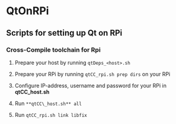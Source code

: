 # QtOnRPi

## Scripts for setting up Qt on RPi


### Cross-Compile toolchain for Rpi

1. Prepare your host by running `qtDeps_<host>.sh`

2. Prepare your RPi by running `qtCC_rpi.sh prep dirs` on your RPi

3. Configure IP-address, username and password for your RPi in **qtCC\_host.sh**

4. Run `**qtCC\_host.sh** all`

5. Run `qtCC_rpi.sh link libfix`
